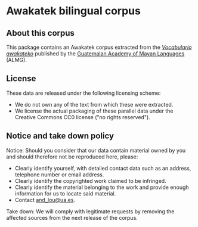 Awakatek bilingual corpus
==========================================================================================================

## About this corpus
This package contains an Awakatek corpus extracted from the _[Vocabulario awakateko](https://www.almg.org.gt/wp-content/uploads/2020/09/VOCABULARIO-1.pdf)_ published by the [Guatemalan Academy of Mayan Languages](https://www.almg.org.gt/) (ALMG).

## License
These data are released under the following licensing scheme:
 * We do not own any of the text from which these were extracted.
 * We license the actual packaging of these parallel data under the Creative
   Commons CC0 license ("no rights reserved").

## Notice and take down policy
Notice: Should you consider that our data contain material owned by
you and should therefore not be reproduced here, please:

 * Clearly identify yourself, with detailed contact data such as an address,
   telephone number or email address.
 * Clearly identify the copyrighted work claimed to be infringed.
 * Clearly identify the material belonging to the work and provide
   enough information for us to locate said material. 
 * Contact [and_lou@ua.es](mailto:and_lou@ua.es).

Take down: We will comply with legitimate requests by removing the affected
sources from the next release of the corpus.